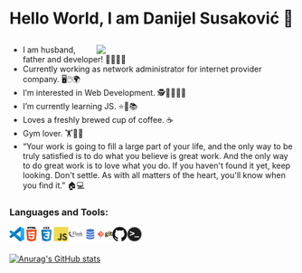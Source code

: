 <h1> Hello World, I am Danijel Susaković 👋 </h1>
<h2> <img width="350" align="right" src="https://user-images.githubusercontent.com/95968602/187404786-3c59256a-1361-4c77-9d76-3f2735531fa6.jpg"/> </h2>

- I am husband, father and developer! 👨‍👩‍👧💖 
- Currently working as network administrator for internet provider company. 🖥🖱🌍 
- I’m interested in Web Development. 🕵👨🏻‍💻👀 
- I’m currently learning JS. ⭐️🌱📚
- Loves a freshly brewed cup of coffee. ☕
- Gym lover. 🏋️🏃‍♂️
- “Your work is going to fill a large part of your life, and the only way to be truly satisfied is to do what you believe is great work. And the only way to do great work is to love what you do. If you haven't found it yet, keep looking. Don't settle. As with all matters of the heart, you'll know when you find it.” 🏠💻

### Languages and Tools:
<img align="left" alt="Visual Studio Code" width="26px" src="https://raw.githubusercontent.com/github/explore/80688e429a7d4ef2fca1e82350fe8e3517d3494d/topics/visual-studio-code/visual-studio-code.png" />
<img align="left" alt="HTML5" width="26px" src="https://raw.githubusercontent.com/github/explore/80688e429a7d4ef2fca1e82350fe8e3517d3494d/topics/html/html.png" />
<img align="left" alt="CSS3" width="26px" src="https://raw.githubusercontent.com/github/explore/80688e429a7d4ef2fca1e82350fe8e3517d3494d/topics/css/css.png" />

<img align="left" alt="JavaScript" width="26px"
src="https://github.com/devicons/devicon/blob/master/icons/javascript/javascript-original.svg" />



<img align="left" alt="flask" width="26px" src="https://raw.githubusercontent.com/github/explore/80688e429a7d4ef2fca1e82350fe8e3517d3494d/topics/flask/flask.png" />
<img align="left" alt="SQL" width="26px" src="https://raw.githubusercontent.com/github/explore/80688e429a7d4ef2fca1e82350fe8e3517d3494d/topics/sql/sql.png" />
<img align="left" alt="Git" width="26px" src="https://raw.githubusercontent.com/github/explore/80688e429a7d4ef2fca1e82350fe8e3517d3494d/topics/git/git.png" />
<img align="left" alt="GitHub" width="26px" src="https://raw.githubusercontent.com/github/explore/78df643247d429f6cc873026c0622819ad797942/topics/github/github.png" />
<img align="left" alt="Terminal" width="26px" src="https://raw.githubusercontent.com/github/explore/80688e429a7d4ef2fca1e82350fe8e3517d3494d/topics/terminal/terminal.png" />

</br>
</br>


[![Anurag's GitHub stats](https://github-readme-stats.vercel.app/api?username=susakovich&show_icons=true)](https://github.com/anuraghazra/github-readme-stats)

</br>
</br>










<!---
[![Top Langs](https://github-readme-stats.vercel.app/api/top-langs/?username=susakovich)](https://github.com/anuraghazra/github-readme-stats) --->
<!---

susakovich/susakovich is a ✨ special ✨ repository because its `README.md` (this file) appears on your GitHub profile.
You can click the Preview link to take a look at your changes.
--->
